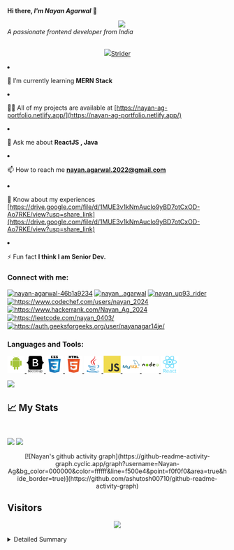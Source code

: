 <b> Hi there, <i>I'm Nayan Agarwal</i></b> 👋

<meta name="viewport" content="width=device-width, initial-scale=1.0, minimum-scale=1.0">
<img align="right" src="https://media.giphy.com/media/RbDKaczqWovIugyJmW/giphy.gif" length=250px width=250px>

<br>
<i>A passionate frontend developer from India</i>
<br>
<br>

<p align="center">
 <a align="center" href="https://github.com/DenverCoder1/readme-typing-svg"><img src="https://komarev.com/ghpvc/?username=nayan-ag&label=Profile%20views&color=0e75b6&style=flatF72EE2&size=25&lines=Welcome+to+my+GitHub+Profile!;I'm+a+React+Engineer!;I'm+a+Frontend+Developer!;I'm+a+Java + Developer /></a>
</p>

- 🔭 I’m currently working on [Strider](https://github.com/Nayan-Ag/Strider)

- 🌱 I’m currently learning **MERN Stack**

- 👨‍💻 All of my projects are available at [https://nayan-ag-portfolio.netlify.app/](https://nayan-ag-portfolio.netlify.app/)

- 💬 Ask me about **ReactJS , Java**

- 📫 How to reach me **nayan.agarwal.2022@gmail.com**

- 📄 Know about my experiences [https://drive.google.com/file/d/1MUE3v1kNmAucIo9yBD7otCxOD-Ao7RKE/view?usp=share_link](https://drive.google.com/file/d/1MUE3v1kNmAucIo9yBD7otCxOD-Ao7RKE/view?usp=share_link)

- ⚡ Fun fact **I think I am Senior Dev.**

<h3 align="left">Connect with me:</h3>
<p align="left">
<a href="https://linkedin.com/in/nayan-agarwal-46b1a9234" target="blank"><img align="center" src="https://raw.githubusercontent.com/rahuldkjain/github-profile-readme-generator/master/src/images/icons/Social/linked-in-alt.svg" alt="nayan-agarwal-46b1a9234" height="30" width="40" /></a>
<a href="https://instagram.com/nayan_.agarwal" target="blank"><img align="center" src="https://raw.githubusercontent.com/rahuldkjain/github-profile-readme-generator/master/src/images/icons/Social/instagram.svg" alt="nayan_.agarwal" height="30" width="40" /></a>
<a href="https://www.youtube.com/@Nayanagarwalup93" target="blank"><img align="center" src="https://raw.githubusercontent.com/rahuldkjain/github-profile-readme-generator/master/src/images/icons/Social/youtube.svg" alt="nayan_up93_rider" height="30" width="40" /></a>
<a href="https://www.codechef.com/users/nayan_2024" target="blank"><img align="center" src="https://cdn.jsdelivr.net/npm/simple-icons@3.1.0/icons/codechef.svg" alt="https://www.codechef.com/users/nayan_2024" height="30" width="40" /></a>
<a href="https://github.com/Nayan-Ag/Nayan-Ag/blob/main/www.hackerrank.com/nayan_ag_2024" target="blank"><img align="center" src="https://raw.githubusercontent.com/rahuldkjain/github-profile-readme-generator/master/src/images/icons/Social/hackerrank.svg" alt="https://www.hackerrank.com/Nayan_Ag_2024" height="30" width="40" /></a>
<a href="https://leetcode.com/nayan_0403/" target="blank"><img align="center" src="https://raw.githubusercontent.com/rahuldkjain/github-profile-readme-generator/master/src/images/icons/Social/leet-code.svg" alt="https://leetcode.com/nayan_0403/" height="30" width="40" /></a>
<a href="https://auth.geeksforgeeks.org/user/nayanagar14je/" target="blank"><img align="center" src="https://raw.githubusercontent.com/rahuldkjain/github-profile-readme-generator/master/src/images/icons/Social/geeks-for-geeks.svg" alt="https://auth.geeksforgeeks.org/user/nayanagar14je/" height="30" width="40" /></a>
</p>

<h3 align="left">Languages and Tools:</h3>
<p align="left"> <a href="https://developer.android.com" target="_blank" rel="noreferrer"> <img src="https://raw.githubusercontent.com/devicons/devicon/master/icons/android/android-original-wordmark.svg" alt="android" width="40" height="40"/> </a> <a href="https://getbootstrap.com" target="_blank" rel="noreferrer"> <img src="https://raw.githubusercontent.com/devicons/devicon/master/icons/bootstrap/bootstrap-plain-wordmark.svg" alt="bootstrap" width="40" height="40"/> </a> <a href="https://www.w3schools.com/css/" target="_blank" rel="noreferrer"> <img src="https://raw.githubusercontent.com/devicons/devicon/master/icons/css3/css3-original-wordmark.svg" alt="css3" width="40" height="40"/> </a> <a href="https://www.w3.org/html/" target="_blank" rel="noreferrer"> <img src="https://raw.githubusercontent.com/devicons/devicon/master/icons/html5/html5-original-wordmark.svg" alt="html5" width="40" height="40"/> </a> <a href="https://www.java.com" target="_blank" rel="noreferrer"> <img src="https://raw.githubusercontent.com/devicons/devicon/master/icons/java/java-original.svg" alt="java" width="40" height="40"/> </a> <a href="https://developer.mozilla.org/en-US/docs/Web/JavaScript" target="_blank" rel="noreferrer"> <img src="https://raw.githubusercontent.com/devicons/devicon/master/icons/javascript/javascript-original.svg" alt="javascript" width="40" height="40"/> </a> <a href="https://www.mysql.com/" target="_blank" rel="noreferrer"> <img src="https://raw.githubusercontent.com/devicons/devicon/master/icons/mysql/mysql-original-wordmark.svg" alt="mysql" width="40" height="40"/> </a> <a href="https://nodejs.org" target="_blank" rel="noreferrer"> <img src="https://raw.githubusercontent.com/devicons/devicon/master/icons/nodejs/nodejs-original-wordmark.svg" alt="nodejs" width="40" height="40"/> </a> <a href="https://reactjs.org/" target="_blank" rel="noreferrer"> <img src="https://raw.githubusercontent.com/devicons/devicon/master/icons/react/react-original-wordmark.svg" alt="react" width="40" height="40"/> </a> </p>

<!-- ## **Trophy**  -->
<img src="https://github-profile-trophy.vercel.app/?username=Nayan-Ag&theme=onedark&column=3&margin-w=15&margin-h=15">
 
<!-- Stats  -->
## 📈 **My Stats**
<br/>

<p align="left">
  <img width="49.5%" src="https://github-readme-stats.vercel.app/api?username=Nayan-Ag&show_icons=true&theme=onedark&hide_border=true&include_all_commits=true&count_private=true" />
    <img width="49.5%" src="https://github-readme-streak-stats.herokuapp.com/?user=Nayan-Ag&theme=onedark&hide_border=true&include_all_commits=true&count_private=true" />
</p>

<p align = "center">
  [![Nayan's github activity graph](https://github-readme-activity-graph.cyclic.app/graph?username=Nayan-Ag&bg_color=000000&color=ffffff&line=f500e4&point=f0f0f0&area=true&hide_border=true)](https://github.com/ashutosh00710/github-readme-activity-graph)
</p>
  
<!-- Visitors -->
## <b> Visitors</b>
<p align="center">
  <img src="https://profile-counter.glitch.me/Nayan-Ag/count.svg">
</p>

<!-- Metrics Detialed Summary  -->
<details>
<summary>Detailed Summary</summary>
<br>
    
![Metrics](https://metrics.lecoq.io/Nayan-Ag?template=classic&activity=1&followup=1&languages=1&lines=1&people=1&activity.limit=5&activity.days=14&activity.filter=all&activity.visibility=all&activity.timestamps=false&languages.colors=github&languages.threshold=0%25&people.limit=28&people.size=28&people.types=followers%2C%20following&people.identicons=false&people.shuffle=false&config.timezone=Asia%2FCalcutta&config.twemoji=true)
 
</details>
